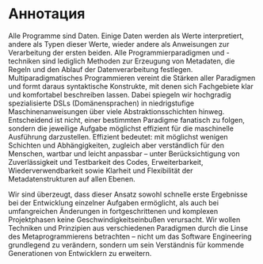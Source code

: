# Аннотация

Alle Programme sind Daten. Einige Daten werden als Werte interpretiert, andere als Typen dieser Werte, wieder andere als Anweisungen zur Verarbeitung der ersten beiden. Alle Programmierparadigmen und -techniken sind lediglich Methoden zur Erzeugung von Metadaten, die Regeln und den Ablauf der Datenverarbeitung festlegen. Multiparadigmatisches Programmieren vereint die Stärken aller Paradigmen und formt daraus syntaktische Konstrukte, mit denen sich Fachgebiete klar und komfortabel beschreiben lassen. Dabei spiegeln wir hochgradig spezialisierte DSLs (Domänensprachen) in niedrigstufige Maschinenanweisungen über viele Abstraktionsschichten hinweg. Entscheidend ist nicht, einer bestimmten Paradigme fanatisch zu folgen, sondern die jeweilige Aufgabe möglichst effizient für die maschinelle Ausführung darzustellen. Effizient bedeutet: mit möglichst wenigen Schichten und Abhängigkeiten, zugleich aber verständlich für den Menschen, wartbar und leicht anpassbar – unter Berücksichtigung von Zuverlässigkeit und Testbarkeit des Codes, Erweiterbarkeit, Wiederverwendbarkeit sowie Klarheit und Flexibilität der Metadatenstrukturen auf allen Ebenen.

Wir sind überzeugt, dass dieser Ansatz sowohl schnelle erste Ergebnisse bei der Entwicklung einzelner Aufgaben ermöglicht, als auch bei umfangreichen Änderungen in fortgeschrittenen und komplexen Projektphasen keine Geschwindigkeitseinbußen verursacht. Wir wollen Techniken und Prinzipien aus verschiedenen Paradigmen durch die Linse des Metaprogrammierens betrachten – nicht um das Software Engineering grundlegend zu verändern, sondern um sein Verständnis für kommende Generationen von Entwicklern zu erweitern.
